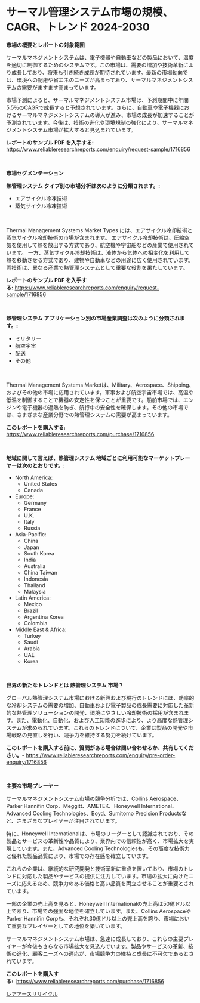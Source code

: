<p><h1>サーマル管理システム市場の規模、CAGR、トレンド 2024-2030</h1></p><p><strong>市場の概要とレポートの対象範囲</strong></p>
<p><p>サーマルマネジメントシステムは、電子機器や自動車などの製品において、温度を適切に制御するためのシステムです。この市場は、需要の増加や技術革新により成長しており、将来も引き続き成長が期待されています。最新の市場動向では、環境への配慮や省エネのニーズが高まっており、サーマルマネジメントシステムの需要がますます高まっています。</p><p>市場予測によると、サーマルマネジメントシステム市場は、予測期間中に年間5.5％のCAGRで成長すると予想されています。さらに、自動車や電子機器におけるサーマルマネジメントシステムの導入が進み、市場の成長が加速することが予測されています。今後は、技術の進化や環境規制の強化により、サーマルマネジメントシステム市場が拡大すると見込まれています。</p></p>
<p><strong>レポートのサンプル PDF を入手する:</strong> <a href="https://www.reliableresearchreports.com/enquiry/request-sample/1716856">https://www.reliableresearchreports.com/enquiry/request-sample/1716856</a></p>
<p>&nbsp;</p>
<p><strong>市場セグメンテーション</strong></p>
<p><strong>熱管理システム タイプ別の市場分析は次のように分類されます。:</strong></p>
<p><ul><li>エアサイクル冷凍技術</li><li>蒸気サイクル冷凍技術</li></ul></p>
<p>&nbsp;</p>
<p><p>Thermal Management Systems Market Types には、エアサイクル冷却技術と蒸気サイクル冷却技術の市場が含まれます。 エアサイクル冷却技術は、圧縮空気を使用して熱を放出する方式であり、航空機や宇宙船などの産業で使用されています。 一方、蒸気サイクル冷却技術は、液体から気体への相変化を利用して熱を移動させる方式であり、建物や自動車などの用途に広く使用されています。 両技術は、異なる産業で熱管理システムとして重要な役割を果たしています。</p></p>
<p><strong>レポートのサンプル PDF を入手する:</strong>&nbsp;<a href="https://www.reliableresearchreports.com/enquiry/request-sample/1716856">https://www.reliableresearchreports.com/enquiry/request-sample/1716856</a></p>
<p>&nbsp;</p>
<p><strong> 熱管理システム アプリケーション別の市場産業調査は次のように分類されます。:</strong></p>
<p><ul><li>ミリタリー</li><li>航空宇宙</li><li>配送</li><li>その他</li></ul></p>
<p>&nbsp;</p>
<p><p>Thermal Management Systems Marketは、Military、Aerospace、Shipping、およびその他の市場に応用されています。軍事および航空宇宙市場では、高温や低温を制御することで機器の安定性を保つことが重要です。船舶市場では、エンジンや電子機器の過熱を防ぎ、航行中の安全性を確保します。その他の市場では、さまざまな産業分野での熱管理システムの需要が高まっています。</p></p>
<p><strong>このレポートを購入する:</strong>&nbsp; <a href="https://www.reliableresearchreports.com/purchase/1716856">https://www.reliableresearchreports.com/purchase/1716856</a></p>
<p>&nbsp;</p>
<p><strong>地域に関して言えば、熱管理システム 地域ごとに利用可能なマーケットプレーヤーは次のとおりです。:</strong></p>
<p><ul>
    <li>
        North America:
        <ul>
            <li>United States</li>
            <li>Canada</li>
        </ul>
    </li>
    <li>
        Europe:
        <ul>
            <li>Germany</li>
            <li>France</li>
            <li>U.K.</li>
            <li>Italy</li>
            <li>Russia</li>
        </ul>
    </li>
    <li>
        Asia-Pacific:
        <ul>
            <li>China</li>
            <li>Japan</li>
            <li>South Korea</li>
            <li>India</li>
            <li>Australia</li>
            <li>China Taiwan</li>
            <li>Indonesia</li>
            <li>Thailand</li>
            <li>Malaysia</li>
        </ul>
    </li>
    <li>
        Latin America:
        <ul>
            <li>Mexico</li>
            <li>Brazil</li>
            <li>Argentina Korea</li>
            <li>Colombia</li>
        </ul>
    </li>
    <li>
        Middle East & Africa:
        <ul>
            <li>Turkey</li>
            <li>Saudi</li>
            <li>Arabia</li>
            <li>UAE</li>
            <li>Korea</li>
        </ul>
    </li>
    </ul></p>
<p>&nbsp;</p>
<p><strong>世界の新たなトレンドとは 熱管理システム 市場？</strong></p>
<p><p>グローバル熱管理システム市場における新興および現行のトレンドには、効率的な冷却システムの需要の増加、自動車および電子製品の成長需要に対応した革新的な熱管理ソリューションの開発、環境にやさしい冷却技術の採用が含まれます。また、電動化、自動化、および人工知能の進歩により、より高度な熱管理システムが求められています。これらのトレンドについて、企業は製品の開発や市場戦略の見直しを行い、競争力を維持する努力を続けています。</p></p>
<p><strong>このレポートを購入する前に、質問がある場合は問い合わせるか、共有してください。</strong>- <a href="https://www.reliableresearchreports.com/enquiry/pre-order-enquiry/1716856">https://www.reliableresearchreports.com/enquiry/pre-order-enquiry/1716856</a></p>
<p>&nbsp;</p>
<p><strong>主要な市場プレーヤー</strong></p>
<p><p>サーマルマネジメントシステム市場の競争分析では、Collins Aerospace、Parker Hannifin Corp、Meggitt、AMETEK、Honeywell International、Advanced Cooling Technologies、Boyd、Sumitomo Precision Productsなど、さまざまなプレイヤーが注目されています。</p><p>特に、Honeywell Internationalは、市場のリーダーとして認識されており、その製品とサービスの革新性や品質により、業界内での信頼性が高く、市場拡大を実現しています。また、Advanced Cooling Technologiesも、その高度な技術力と優れた製品品質により、市場での存在感を確立しています。</p><p>これらの企業は、継続的な研究開発と技術革新に重点を置いており、市場のトレンドに対応した製品やサービスの提供に注力しています。市場の拡大に向けたニーズに応えるため、競争力のある価格と高い品質を両立させることが重要とされています。</p><p>一部の企業の売上高を見ると、Honeywell Internationalの売上高は50億ドル以上であり、市場での強固な地位を確立しています。また、Collins AerospaceやParker Hannifin Corpも、それぞれ30億ドル以上の売上高を誇り、市場において重要なプレイヤーとしての地位を築いています。</p><p>サーマルマネジメントシステム市場は、急速に成長しており、これらの主要プレイヤーが今後もさらなる市場拡大を見込んでいます。製品やサービスの革新、技術の進化、顧客ニーズへの適応が、市場競争力の維持と成長に不可欠であるとされています。</p></p>
<p><strong>このレポートを購入する:</strong>&nbsp;&nbsp;<a href="https://www.reliableresearchreports.com/purchase/1716856">https://www.reliableresearchreports.com/purchase/1716856</a></p>
<p><p><a href="https://medium.com/@gregost89076vddcv/%E5%B8%8C%E5%B0%91%E3%81%AA%E5%9C%B0%E7%90%83%E9%87%91%E5%B1%9E%E3%83%AA%E3%82%B5%E3%82%A4%E3%82%AF%E3%83%AB%E5%B8%82%E5%A0%B4-2031%E5%B9%B4%E3%81%BE%E3%81%A7%E3%81%AE%E3%83%88%E3%83%AC%E3%83%B3%E3%83%89-%E4%BA%88%E6%B8%AC-%E7%AB%B6%E4%BA%89%E5%88%86%E6%9E%90-df193fb63658">レアアースリサイクル</a></p></p>